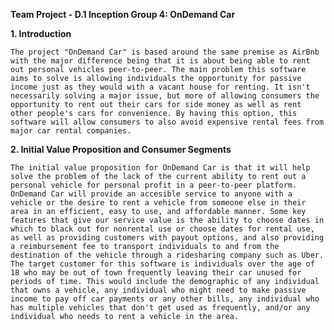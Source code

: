 **Team Project - D.1 Inception
Group 4: OnDemand Car**

**1. Introduction**
        
    The project "OnDemand Car" is based around the same premise as AirBnb with the major difference being that it is about being able to rent out personal vehicles peer-to-peer. The main problem this software aims to solve is allowing individuals the opportunity for passive income just as they would with a vacant house for renting. It isn't necessarily solving a major issue, but more of allowing consumers the opportunity to rent out their cars for side money as well as rent other people's cars for convenience. By having this option, this software will allow consumers to also avoid expensive rental fees from major car rental companies.
    
**2. Initial Value Proposition and Consumer Segments**
    
    The initial value proposition for OnDemand Car is that it will help solve the problem of the lack of the current ability to rent out a personal vehicle for personal profit in a peer-to-peer platform. OnDemand Car will provide an accesible service to anyone with a vehicle or the desire to rent a vehicle from someone else in their area in an efficient, easy to use, and affordable manner. Some key features that give our service value is the ability to choose dates in which to black out for nonrental use or choose dates for rental use, as well as providing customers with payout options, and also providing a reimbursement fee to transport individuals to and from the destination of the vehicle through a ridesharing company such as Uber. The target customer for this software is individuals over the age of 18 who may be out of town frequently leaving their car unused for periods of time. This would include the demographic of any individual that owns a vehicle, any individual who might need to make passive income to pay off car payments or any other bills, any individual who has multiple vehicles that don't get used as frequently, and/or any individual who needs to rent a vehicle in the area. 
        
      
        
        
        
    
    
